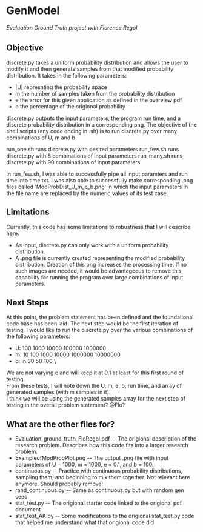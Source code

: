 # GenModel
###### Evaluation Ground Truth project with Florence Regol

## Objective
discrete.py takes a uniform probability distribution and allows the user to modify it and then generate samples from that modified probability distribution. 
It takes in the following parameters:
* |U| represnting the probability space
* m the number of samples taken from the probability distribution
* e the error for this given application as defined in the overview pdf
* b the percentage of the origional probability 

discrete.py outputs the input parameters, the program run time, and a discrete probability distribution in a corresponding png. 
The objective of the shell scripts (any code ending in .sh) is to run discrete.py over many combinations of U, m and b. 

run_one.sh runs discrete.py with desired parameters
run_few.sh runs discrete.py with 8 combinations of input parameters
run_many.sh runs discrete.py with 90 combinations of input parameters

In run_few.sh, I was able to successfully pipe all input paramters and run time into time.txt. I was also able to successfully make corresponding .png files called 'ModProbDist_U_m_e_b.png' in which the input parameters in the file name are replaced by the numeric values of its test case. 

## Limitations
Currently, this code has some limitations to robustness that I will describe here. 
* As input, discrete.py can only work with a uniform probability distribution. 
* A .png file is currently created representing the modified probability distribution. Creation of this png increases the processing time. If no such images are needed, it would be advantageous to remove this capability for running the program over large combinations of input parameters. 

## Next Steps
At this point, the problem statement has been defined and the foundational code base has been laid. The next step would be the first iteration of testing. I would like to run the discrete.py over the various combinations of the following parameters:
* U: 100 1000 10000 100000 1000000
* m: 10 100 1000 10000 1000000 10000000
* b: in 30 50 100 \

We are not varying e and will keep it at 0.1 at least for this first round of testing. \
From these tests, I will note down the U, m, e, b, run time, and array of generated samples (with m samples in it).\
I think we will be using the generated samples array for the next step of testing in the overall problem statement? @Flo? 

## What are the other files for?
* Evaluation_ground_truth_FloRegol.pdf -- The origional description of the research problem. Describes how this code fits into a larger research problem. 
* ExampleofModProbPlot.png -- The output .png file with input parameters of U = 1000, m = 1000, e = 0.1, and b = 100. 
* continuous.py -- Practice with continuous probability distributions, sampling them, and beginning to mix them together. Not relevant here anymore. Should probably remove!
* rand_continuous.py -- Same as continuous.py but with random gen seed
* stat_test.py -- The origional starter code linked to the origional pdf document
* stat_test_AK.py -- Some modifications to the origional stat_test.py code that helped me understand what that origional code did.
